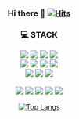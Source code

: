<div align=center>
  
### Hi there 👋 [![Hits](https://hits.seeyoufarm.com/api/count/incr/badge.svg?url=https%3A%2F%2Fgithub.com%2FGasijiyo&count_bg=%2341C124&title_bg=%233A3939&icon=github.svg&icon_color=%23E4E2E2&title=Today+%2F+Total&edge_flat=false)](https://hits.seeyoufarm.com)

### 💻 STACK 

![](https://img.shields.io/badge/Java-007396?style=flat-square&logo=Java&logoColor=white)
![](https://img.shields.io/badge/Spring-6DB33F?style=flat-square&logo=Spring&logoColor=white)
![](https://img.shields.io/badge/Oracle-F80000?style=flat-square&logo=Oracle&logoColor=white)
![](https://img.shields.io/badge/Bootstrap-7952B3?style=flat-square&logo=Bootstrap&logoColor=white)
<br>
![](https://img.shields.io/badge/HTML5-E34F26?style=flat-square&logo=HTML5&logoColor=white)
![](https://img.shields.io/badge/CSS3-1572B6?style=flat-square&logo=CSS3&logoColor=white)
![](https://img.shields.io/badge/Javascript-F7DF1E?style=flat-square&logo=JavaScript&logoColor=black)
![](https://img.shields.io/badge/jQuery-0769AD?style=flat-square&logo=jQuery&logoColor=white)
<br>
![](https://img.shields.io/badge/Python-3776AB?style=flat-square&logo=Python&logoColor=black)
![](https://img.shields.io/badge/React-61DAFB?style=flat-square&logo=react&logoColor=black)
![](https://img.shields.io/badge/Node.js-339933?style=flat-square&logo=Node.js&logoColor=white)
<br>
<br>
![](https://img.shields.io/badge/Eclipse-2C2255?style=flat-square&logo=Eclipse&logoColor=white)
![](https://img.shields.io/badge/VSCode-007ACC?style=flat-square&logo=VisualStudioCode&logoColor=white)
![](https://img.shields.io/badge/GoogleColab-F9AB00?style=flat-square&logo=GoogleColab&logoColor=black)
![](https://img.shields.io/badge/Netlify-00C7B7?style=flat-square&logo=Netlify&logoColor=black)
![](https://img.shields.io/badge/Postman-FF6C37?style=flat-square&logo=Postman&logoColor=black)


 [![Top Langs](https://github-readme-stats.vercel.app/api/top-langs/?username=Gasijiyo&langs_count=4&hide=jupyter%20notebook&show_icons=true&theme=radical)](https://github.com/anuraghazra/github-readme-stats)  
  
</div>
  
<!--

- 🔭 I’m currently working on ...
- 🌱 I’m currently learning ...
- 👯 I’m looking to collaborate on ...
- 🤔 I’m looking for help with ...
- 💬 Ask me about ...
- 📫 How to reach me: ...
- 😄 Pronouns: ...
- ⚡ Fun fact: ...
-->
